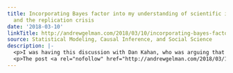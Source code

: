 ```yaml
---
title: Incorporating Bayes factor into my understanding of scientific information
  and the replication crisis
date: '2018-03-10'
linkTitle: http://andrewgelman.com/2018/03/10/incorporating-bayes-factor-understanding-scientific-information-replication-crisis/
source: Statistical Modeling, Causal Inference, and Social Science
description: |-
  <p>I was having this discussion with Dan Kahan, who was arguing that my ideas about type M and type S error, while mathematically correct, represent a bit of a dead end in that, if you want to evaluate statistically-based scientific claims, you&#8217;re better off simply using likelihood ratios or Bayes factors. Kahan would like to [&#8230;]</p>
  <p>The post <a rel="nofollow" href="http://andrewgelman.com/2018/03/10/incorporating-bayes-factor-understanding-scientific-information-replication-crisi
---
```

